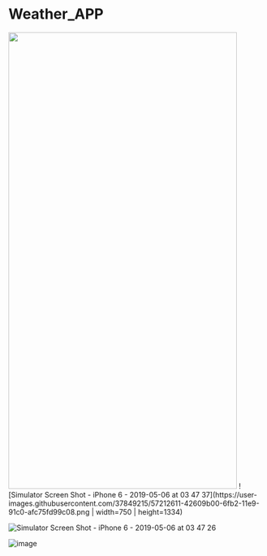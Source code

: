 # Weather_APP

<img src="https://user-images.githubusercontent.com/37849215/57212611-42609b00-6fb2-11e9-91c0-afc75fd99c08.png" width = "450" height = "900"/>
![Simulator Screen Shot - iPhone 6 - 2019-05-06 at 03 47 37](https://user-images.githubusercontent.com/37849215/57212611-42609b00-6fb2-11e9-91c0-afc75fd99c08.png | width=750 | height=1334)

![Simulator Screen Shot - iPhone 6 - 2019-05-06 at 03 47 26](https://user-images.githubusercontent.com/37849215/57212632-55736b00-6fb2-11e9-88f2-caa910657962.png)

![image](https://user-images.githubusercontent.com/37849215/57212558-1c3afb00-6fb2-11e9-855a-b00c140f798d.png)
